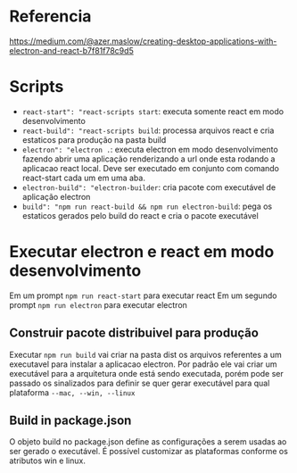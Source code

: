 # Referencia
https://medium.com/@azer.maslow/creating-desktop-applications-with-electron-and-react-b7f81f78c9d5

# Scripts
- `react-start": "react-scripts start`: executa somente react em modo desenvolvimento
- `react-build": "react-scripts build`: processa arquivos react e cria estaticos para produção na pasta build
- `electron": "electron .`: executa electron em modo desenvolvimento fazendo abrir uma aplicação renderizando a url onde esta rodando a aplicacao react local. Deve ser executado em conjunto com comando react-start cada um em uma aba.
- `electron-build": "electron-builder`: cria pacote com executável de aplicação electron
- `build": "npm run react-build && npm run electron-build`: pega os estaticos gerados pelo build do react e cria o pacote executável

# Executar electron e react em modo desenvolvimento
Em um prompt `npm run react-start` para executar react
Em um segundo prompt `npm run electron` para executar electron

## Construir pacote distribuivel para produção
Executar `npm run build` vai criar na pasta dist os arquivos referentes a um executavel para instalar a aplicacao electron. 
Por padrão ele vai criar um executável para a arquitetura onde está sendo executada, porém pode ser passado os sinalizados para definir se quer 
gerar executável para qual plataforma `--mac, --win, --linux`

## Build in package.json
O objeto build no package.json define as configurações a serem usadas ao ser gerado o executável. É possível customizar as plataformas conforme os atributos win e linux.
